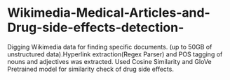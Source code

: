 # Wikimedia-Medical-Articles-and-Drug-side-effects-detection-
Digging Wikimedia data for finding specific documents. (up to 50GB of unstructured data).Hyperlink extraction(Regex Parser) and POS tagging of nouns and adjectives was extracted. Used Cosine Similarity and GloVe Pretrained model for similarity check of drug side effects.
